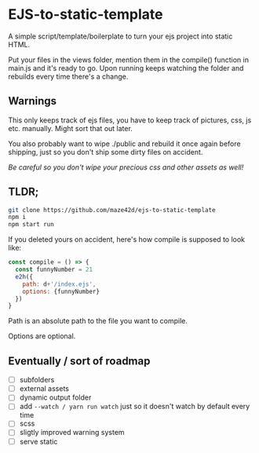 # EJS-to-static-template

A simple script/template/boilerplate to turn your ejs project into static HTML.

Put your files in the views folder, mention them in the compile() function in main.js and it's ready to go.
Upon running keeps watching the folder and rebuilds every time there's a change.

## Warnings

This only keeps track of ejs files, you have to keep track of pictures, css, js etc. manually. Might sort that out later.

You also probably want to wipe ./public and rebuild it once again before shipping, just so you don't ship some dirty files on accident.

*Be careful so you don't wipe your precious css and other assets as well!*

## TLDR;

```bash
git clone https://github.com/maze42d/ejs-to-static-template
npm i
npm start run
```

If you deleted yours on accident, here's how compile is supposed to look like:
```js
const compile = () => {
  const funnyNumber = 21
  e2h({
    path: d+'/index.ejs',
    options: {funnyNumber}
  })
}
```
Path is an absolute path to the file you want to compile.

Options are optional.



## Eventually / sort of roadmap

- [ ] subfolders
- [ ] external assets
- [ ] dynamic output folder
- [ ] add `--watch / yarn run watch` just so it doesn't watch by default every time
- [ ] scss
- [ ] sligtly improved warning system
- [ ] serve static
